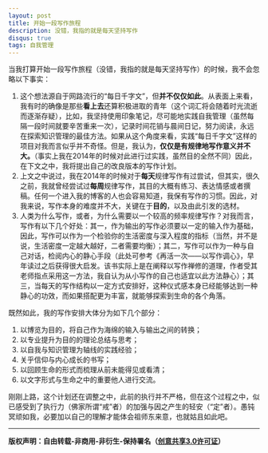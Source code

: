 ```yaml
---
layout: post
title: 开始一段写作旅程
description: 没错，我指的就是每天坚持写作
disqus: true
tags: 自我管理
---
```

当我打算开始一段写作旅程（没错，我指的就是每天坚持写作）的时候，我不会忽略以下事实：

1. 这个想法源自于网路流行的“每日千字文”，但**并不仅仅如此**。从表面上来看，我有时的确像是那些**看上去**还算积极进取的青年（这个词汇将会随着时光流逝而逐渐存疑），比如，我坚持使用印象笔记，尽可能地实践自我管理（虽然每隔一段时间就要辛苦重来一次），记录时间花销与晨间日记，努力阅读，永远在探索知识管理的最佳方法。如果从这个角度来看，实践“每日千字文”这样的项目对我而言似乎并不奇怪。但是，我认为，**仅仅是有规律地写作意义并不大。**（事实上我在2014年的时候对此进行过实践，虽然目的全然不同）因此，在下文之中，我将提出自己的改良版本的写作计划。
2.  上文之中说过，我在2014年的时候对于**每天**规律写作有过尝试，但其实，很久之前，我就曾经尝试过**每周**规律写作，其目的大概有练习、表达情感或者撰稿。任何一个进入我的博客的人也会容易知道，我保有写作的习惯。因此，对我来说，写作本身的难度并不大，关键在于**目的**，以及由此引发的选材。
3.  人类为什么写作，或者，为什么需要以一个较高的频率规律写作？对我而言，写作有以下几个好处：其一，作为输出的写作必须要以一定的输入作为基础，因此，写作可以作为一个检验你的生活密度与深入程度的指标（当然，并不是说，生活密度一定越大越好，二者需要均衡）；其二，写作可以作为一种与自己对话，检阅内心的静心手段（此处可参考《再活一次——以写作调心》，早年读过之后获得很大启发。该书实际上是在阐释以写作禅修的道理，作者受其老师指点采用这一方法，我自认为从小写作的自己也适宜以此方法静心）；其三，当每天的写作结构以一定方式安排好，这种仪式感本身已经能够达到一种静心的功效，而如果搭配更为丰富，就能够探索到生命的各个角落。

既然如此，我的写作安排大体分为如下几个部分：

1. 以博览为目的，将自己作为海绵的输入与输出之间的转换；
2. 以专业提升为目的的理论总结与思考；
3. 以自我与知识管理为轴线的实践经验；
4. 关乎信仰与内心成长的书写；
5. 以回顾生命的形式而梳理从前未能得见或看清；
6. 以文字形式与生命之中的重要他人进行交流。

刚刚上路，这个计划还在调整之中，此前的执行并不严格，但在这个过程之中，似已感受到了执行力（佛家所谓“戒”者）的加强与因之产生的轻安（“定”者）。愚钝冥顽如我，必要加以自己的理解才能体会祖师东来意，也就姑且如此吧。


---
**版权声明：自由转载-非商用-非衍生-保持署名（[创意共享3.0许可证](https://creativecommons.org/licenses/by-nc-nd/3.0/deed.zh)）**